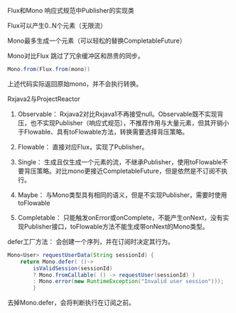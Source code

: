 Flux和Mono
响应式规范中Publisher<T>的实现类

Flux可以产生0..N个元素（无限流）

Mono最多生成一个元素（可以轻松的替换CompletableFuture<T>）

Mono对比Flux 跳过了冗余缓冲区和昂贵的同步。

```java
Mono.from(Flux.from(mono))
```
上述代码实际返回原始mono，并不会执行转换。

Rxjava2与ProjectReactor

1. Observable：  Rxjava2对比Rxjava1不再接受null。Observable既不实现背压，也不实现Publisher（响应式规范），不推荐作用与大量元素，但其开销小于Flowable、具有toFlowable方法，转换需要选择背压策略。

2. Flowable：  直接对应Flux，实现了Publisher。

3. Single：  生成且仅生成一个元素的流，不继承Publisher，使用toFlowable不要背压策略。对比mono更接近CompletableFuture，但是依然是不订阅不执行。

4. Maybe：  与Mono类型具有相同的语义，但是不实现Publisher，需要时使用toFlowable

5. Completable： 只能触发onError或onComplete，不能产生onNext，没有实现Publisher接口，toFlowable方法不能生成带onNext的Mono<void>类型。

defer工厂方法：
会创建一个序列，并在订阅时决定其行为。
```java
Mono<User> requestUserData(String sessionId) {
    return Mono.defer( ()->
        isValidSession(sessionId)         
        ? Mono.fromCallable( () -> requestUser(sessionId) )
        : Mono.error(new RuntimeException("Invalid user session")));
        }
```
去掉Mono.defer，会将判断执行在订阅之前。